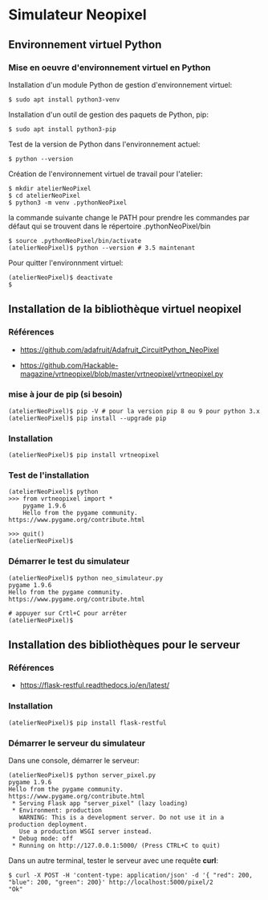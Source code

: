 # Simulateur Neopixel 

## Environnement virtuel Python
    
### Mise en oeuvre d'environnement virtuel en Python

Installation d'un module Python de gestion d'environnement virtuel:

```console
$ sudo apt install python3-venv
```

Installation d'un outil de gestion des paquets de Python, pip:

```console
$ sudo apt install python3-pip
```

Test de la version de Python dans l'environnement actuel:

```console
$ python --version
```

Création de l'environnement virtuel de travail pour l'atelier:

```console
$ mkdir atelierNeoPixel
$ cd atelierNeoPixel
$ python3 -m venv .pythonNeoPixel
```

la commande suivante change le PATH pour prendre les commandes par défaut qui se trouvent dans le répertoire .pythonNeoPixel/bin

```console
$ source .pythonNeoPixel/bin/activate
(atelierNeoPixel)$ python --version # 3.5 maintenant
```

Pour quitter l'environnment virtuel:

```console
(atelierNeoPixel)$ deactivate
$ 
```

## Installation de la bibliothèque virtuel neopixel

### Références

* https://github.com/adafruit/Adafruit_CircuitPython_NeoPixel

* https://github.com/Hackable-magazine/vrtneopixel/blob/master/vrtneopixel/vrtneopixel.py


### mise à jour de pip (si besoin)

```console
(atelierNeoPixel)$ pip -V # pour la version pip 8 ou 9 pour python 3.x
(atelierNeoPixel)$ pip install --upgrade pip
```

### Installation

```console
(atelierNeoPixel)$ pip install vrtneopixel     
```

### Test de l'installation

```console
(atelierNeoPixel)$ python     
>>> from vrtneopixel import *
    pygame 1.9.6
    Hello from the pygame community. https://www.pygame.org/contribute.html

>>> quit()
(atelierNeoPixel)$
```

### Démarrer le test du simulateur

```console
(atelierNeoPixel)$ python neo_simulateur.py
pygame 1.9.6
Hello from the pygame community. https://www.pygame.org/contribute.html

# appuyer sur Crtl+C pour arrêter
(atelierNeoPixel)$
```

## Installation des bibliothèques pour le serveur

### Références

* https://flask-restful.readthedocs.io/en/latest/


### Installation

```console
(atelierNeoPixel)$ pip install flask-restful     
```

### Démarrer le serveur du simulateur

Dans une console, démarrer le serveur:

```console
(atelierNeoPixel)$ python server_pixel.py 
pygame 1.9.6
Hello from the pygame community. https://www.pygame.org/contribute.html
 * Serving Flask app "server_pixel" (lazy loading)
 * Environment: production
   WARNING: This is a development server. Do not use it in a production deployment.
   Use a production WSGI server instead.
 * Debug mode: off
 * Running on http://127.0.0.1:5000/ (Press CTRL+C to quit)
```

Dans un autre terminal, tester le serveur avec une requête **curl**:

```console
$ curl -X POST -H 'content-type: application/json' -d '{ "red": 200, "blue": 200, "green": 200}' http://localhost:5000/pixel/2
"Ok"
```
